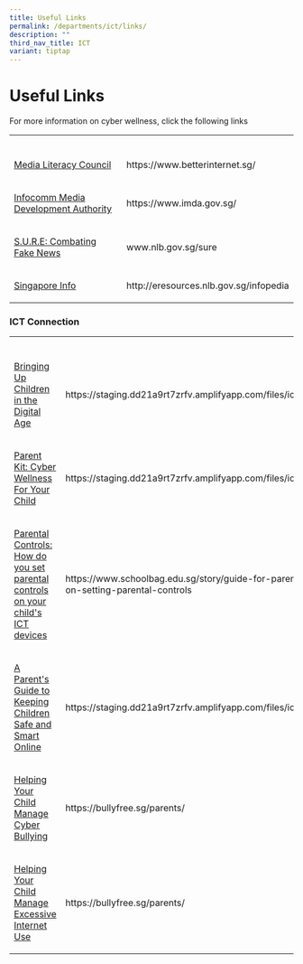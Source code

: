 ```yaml
---
title: Useful Links
permalink: /departments/ict/links/
description: ""
third_nav_title: ICT
variant: tiptap
---
```

<h1>Useful Links</h1>
<p>For more information on cyber wellness, click the following links</p>
<table style="minWidth: 50px">
<colgroup>
<col>
<col>
</colgroup>
<tbody>
<tr>
<th rowspan="1" colspan="1">
<p></p>
</th>
<th rowspan="1" colspan="1">
<p></p>
</th>
</tr>
<tr>
<td rowspan="1" colspan="1">
<p><a href="https://www.betterinternet.sg/" rel="noopener noreferrer nofollow" target="_blank">Media Literacy Council</a>
</p>
</td>
<td rowspan="1" colspan="1">
<p>https://www.betterinternet.sg/</p>
</td>
</tr>
<tr>
<td rowspan="1" colspan="1">
<p><a href="https://www.imda.gov.sg/" rel="noopener noreferrer nofollow" target="_blank">Infocomm Media Development Authority</a>
</p>
</td>
<td rowspan="1" colspan="1">
<p>https://www.imda.gov.sg/</p>
</td>
</tr>
<tr>
<td rowspan="1" colspan="1">
<p><a href="http://www.nlb.gov.sg/sure" rel="noopener noreferrer nofollow" target="_blank">S.U.R.E: Combating Fake News</a>
</p>
</td>
<td rowspan="1" colspan="1">
<p>www.nlb.gov.sg/sure</p>
</td>
</tr>
<tr>
<td rowspan="1" colspan="1">
<p><a href="http://eresources.nlb.gov.sg/infopedia" rel="noopener noreferrer nofollow" target="_blank">Singapore Info</a>
</p>
</td>
<td rowspan="1" colspan="1">
<p>http://eresources.nlb.gov.sg/infopedia</p>
</td>
</tr>
</tbody>
</table>
<h3>ICT Connection</h3>
<table style="minWidth: 50px">
<colgroup>
<col>
<col>
</colgroup>
<tbody>
<tr>
<th rowspan="1" colspan="1">
<p></p>
</th>
<th rowspan="1" colspan="1">
<p></p>
</th>
</tr>
<tr>
<td rowspan="1" colspan="1">
<p><a href="/files/ict1.pdf" rel="noopener noreferrer nofollow" target="_blank">Bringing Up Children in the Digital Age</a>
</p>
</td>
<td rowspan="1" colspan="1">
<p>https://staging.dd21a9rt7zrfv.amplifyapp.com/files/ict1.pdf</p>
</td>
</tr>
<tr>
<td rowspan="1" colspan="1">
<p><a href="/files/ict2.pdf" rel="noopener noreferrer nofollow" target="_blank">Parent Kit: Cyber Wellness For Your Child</a>
</p>
</td>
<td rowspan="1" colspan="1">
<p>https://staging.dd21a9rt7zrfv.amplifyapp.com/files/ict2.pdf</p>
</td>
</tr>
<tr>
<td rowspan="1" colspan="1">
<p><a href="https://www.schoolbag.edu.sg/story/guide-for-parents-on-setting-parental-controls" rel="noopener noreferrer nofollow" target="_blank">Parental Controls: How do you set parental controls on your child's ICT devices</a>
</p>
</td>
<td rowspan="1" colspan="1">
<p>https://www.schoolbag.edu.sg/story/guide-for-parents-on-setting-parental-controls</p>
</td>
</tr>
<tr>
<td rowspan="1" colspan="1">
<p><a href="/files/ict3.pdf" rel="noopener noreferrer nofollow" target="_blank">A Parent's Guide to Keeping Children Safe and Smart Online</a>
</p>
</td>
<td rowspan="1" colspan="1">
<p>https://staging.dd21a9rt7zrfv.amplifyapp.com/files/ict3.pdf</p>
</td>
</tr>
<tr>
<td rowspan="1" colspan="1">
<p><a href="https://bullyfree.sg/parents/" rel="noopener noreferrer nofollow" target="_blank">Helping Your Child Manage Cyber Bullying</a>
</p>
</td>
<td rowspan="1" colspan="1">
<p>https://bullyfree.sg/parents/</p>
</td>
</tr>
<tr>
<td rowspan="1" colspan="1">
<p><a href="https://www.healthhub.sg/live-healthy/1037/help-your-child-untangle-from-the-web" rel="noopener noreferrer nofollow" target="_blank">Helping Your Child Manage Excessive Internet Use</a>
</p>
</td>
<td rowspan="1" colspan="1">
<p>https://bullyfree.sg/parents/</p>
</td>
</tr>
</tbody>
</table>
<p></p>